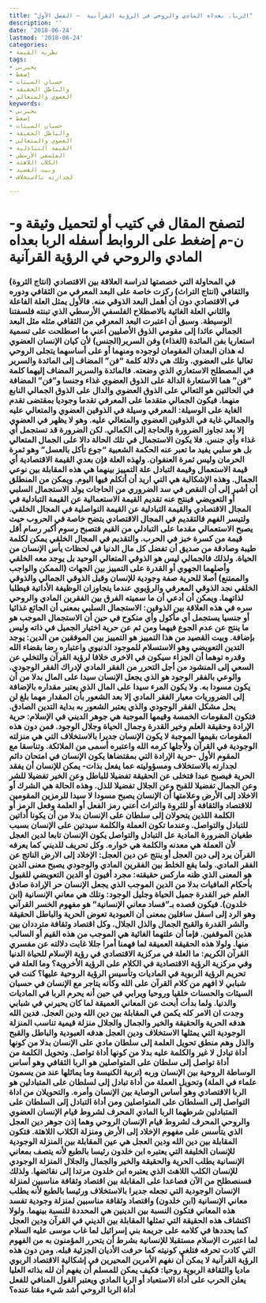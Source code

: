```yaml
---
title: "الربا، بعداه المادي والروحي في الرؤية القرآنية  – الفصل الأول"
description: ''
date: '2018-06-24'
lastmod: '2018-06-24'
categories:
- نظرية القيمة
tags:
- يحيرني
- إضغط
- حسبان السيئات
- والباطل الحقيقة
- العضوي والمتعالي
keywords:
- يحيرني
- إضغط
- حسبان السيئات
- والباطل الحقيقة
- العضوي والمتعالي
- القيمة التبادلية
- الفلسفي الأرسطي
- الكلاب اللاهثة
- وبيت القصيد
- لجدارته بالاستخلاف

---
```

# **لتصفح المقال في كتيب أو لتحميل وثيقة و-ن-م إضغط على الروابط أسفله** **الربا بعداه المادي والروحي في الرؤية القرآنية**

### في المحاولة التي خصصتها لدراسة العلاقة بين الاقتصادي (انتاج الثروة) والثقافي (انتاج التراث) ركزت خاصة على البعد المعرفي من الثقافي ودوره في الاقتصادي دون أن أهمل البعد الذوقي منه. فالأول يمثل العلة الفاعلة والثاني العلة الغائية بالاصطلاح الفلسفي الأرسطي الذي تبنته فلسفتنا الوسيطة. وسبق أن اعتبرت البعد المعرفي من الثقافي مثله مثل البعد الجمالي عائدا إلى مقومي الذوق الأصليين أعني ما اصطلحت على تسمية استعاريا بفن المائدة (الغذاء) وفن السرير(الجنس) لأن كيان الإنسان العضوي له هذان البعدان المقومان لوجوده ومنهما أو على أساسهما يتجلى الروحي تعاليا على العضوي. وتلك هي دلالة كلمة “فن” المضاف إلى المائدة والسرير في المصطلح الاستعاري الذي وضعته. فالمائدة والسرير المضاف إليهما كلمة “فن” هما الاستعارة الدالة على الذوق العضوي غذاء وجنسا و”فن” المضافة في الحالتين هو التعالي على الذوق العضوي والدال على الذوق الجمالي النابع منهما. فيكون الجمالي متقدما على المعرفي تقدما وجوديا بمقتضى تقدم الغاية على الوسيلة: المعرفي وسيلة في الذوقين العضوي والمتعالي عليه والجمالي غاية في الذوقين العضوي والمتعالي عليه. وهو لا يظهر في العضوي إلا بعد تجاوز الضرورة والحاجة إلى الكمالي. لكن الضرورة قد تستجمل أي غذاء وأي جنس. فلا يكون الاستجمال في تلك الحالة دالا على الجمال المتعالي بل هو سلبي يفيد ما تعبر عنه الحكمة الشعبية “جوع تأكل بالعسل” وهو ثمرة الحرمان وليس ثمرة العنفوان. ولهذه العلة فإن بعدي القيمة الاقتصادية أي قيمة الاستعمال وقيمة التبادل علة التمييز بينهما هي هذه المقابلة بين نوعي الجمال. وهذه الإشكالية هي التي اريد أن أتكلم فيها اليوم. ويمكن من المنطلق أن أشير إلى أن النقص في سد الضروري من الحاجات يولد الاستجمال السلبي أو التعويضي فينتج عنه تقديم القيمة الاستعمالية عن القيمة التبادلية في المجال الاقتصادي والقيمة التبادلية عن القيمة التواصلية في المجال الخلقي. ولتيسر الفهم فالتقديم في المجال الاقتصادي يتضح خاصة في الحروب حيث يصبح الاستعمالي مقدما على التبادلي من القيم فتصبح رسوم أكبر رسام أقل قيمة من كسرة خبز في الحرب. والتقديم في المجال الخلقي يمكن لكلمة طيبة وصادقة من صديق أن تفضل كل مال الدنيا في لحظات يأس الإنسان من الحياة. ولذلك فالجمالي ليس هو الذوقي المتعالي الوحيد بل يوجد معه الخلقي وأصلهما الجهوي أو القدرة على التمييز بين الجهات (الممكن والواجب والممتنع) أصلا للحرية صفة وجودية للإنسان وقبل الذوقي الجمالي والذوقي الخلقي نجد الذوقي المعرفي والرؤيوي عندما يتجاوزان الوظيفة الأداتية فيطلبا لذاتهما. ويمكن أن أدعي أن ما سميته الفرق بين الفقرين المادي والروحي سره في هذه العلاقة بين الذوقين: الاستجمال السلبي بمعنى أن الجائع غذائيا أو جنسيا يستجمل أي مأكول وأي منكوح في حين أن الاستجمال الموجب هو ما ينتج عن عدم الجوع فيهما ومن ثم عن حرية اختيار الجميل في ذاته وليس بإضافة. وبيت القصيد من هذا التمييز هو التمييز بين الموفقين من الدين: يوجد التدين التعويضي وهو الاستسلام للموجود الدنيوي واعتباره رضا بقضاء الله وقدره توهما أن الجزاء سيكون في الاخرى خلافا لرؤية القرآن والتخلي عن السعي إلى المنشود من أجل التحرر من الفقر المادي لإدراك الفقر الوجودي. والوعي بالفقر الوجود هو الذي يجعل الإنسان سيدا على المال بدلا من أن يكون مسودا به. ولا يكون المرء سيدا على المال الذي يعتبر مقداره بالإضافة إلى الضروريات معيار الفقر المادي إلا بعد الشعور بأن المقدار مهما بلغ لن يحل مشكل الفقر الوجودي والذي يعتبر الشعور به بداية التدين الصادق. فتكون المقومات الخمسة وقيمها الموجبة هي جوهر الديني في الإسلام: حرية الإرادة وحقيقة العلم وخير القدرة وجمال الحياة وجلال الوجود. فمن دون هذه المقومات بقيمها الموجبة لا يكون الإنسان جديرا بالاستخلاف التي هي منزلته الوجودية في القرآن ولأجلها كرمه الله واعتبره أسمى من الملائكة. وتناسقا مع المقوم الأول -حرية الإرادة التي بمقتضاها يكون الإنسان في امتحان دائم لجدارته بالاستخلاف ومسؤوليته عما يفعل بذات- يمكن للإنسان أن يفقد الحرية فيصبح عبدا فتخلى عن الحقيقة تفضيلا للباطل وعن الخير تفضيلا للشر وعن الجمال تفضيلا للقبح وعن الجلال تفضيلا للذل. وهذه الحالة هي الشرك أو الاخلاد إلى الأرض وعلامتها أن الإنسان يصبح مسودا لا سيدا للرمزين المقومين للاقتصاد والثقافة أو للثروة والتراث أعني رمز الفعل أو العلمة وفعل الرمز أو الكلمة اللذين يتحولان إلى سلطان على الإنسان بدلا من أن يكونا أداتين للتبادل والتواصل. وعندما تكون العملة والكلمة سيدتين على الإنسان بسبب طغيان الضرورة المادية عل التبادل والتواصل يكون الإنسان تابعا لدين العجل لأن العملة هي معدنه والكلمة هي خواره. وكل تحريف للديني كما يعرفه القرآن يرد إلى دين العجل أو ينتج عن دين العجل: الإخلاد إلى الارض الناتج عن الفقر المادي. ولما يقع الخلط بين الفقرين المادي والوجودي يصبح معنى الدين هو المعنى الذي ظنه ماركس حقيقته: مجرد أفيون أو الدين التعويضي للقبول بأحكام المافيات بدلا من الدين الموجب الذي يجعل الإنسان حر الإرادة صادق العلم خير القدرة جميل الحياة وجليل الوجود: وتلك هي معاني الإنسانية (ابن خلدون). فيكون قصده بـ”فساد معاني الإنسانية” هو مفهوم الخسر القرآني وهو الرد إلى اسفل سافلين بمعنى أن العبودية تعوض الحرية والباطل الحقيقة والشر القدرة والقبح الجمال والذل الجلال. وكل اقتصاد وثقافة مترددان بين هذين الموقفين. فإما أن علتهما الغائية هي الموجب من هذه القيم أو السالب منها. ولولا هذه الحقيقة العميقة لما فهمنا أمرا جللا غابت دلالته عن مفسري القرآن الكريم: ما العلة في مركزية الاقتصادي في رؤية الإسلام للحياة الدنيا وفي مركزية الرؤية الاقتصادية في الكلام على الرؤية الأخروية؟ وما العلة في تحريم الرؤية الربوية في الماديات وتأسيس الرؤية الروحية عليها؟ كنت في شبابي لا افهم من كلام القرآن على الله وكأنه يتاجر مع الإنسان في حسبان السيئات والحسنات خلقيا وروحيا ويرابي في حين أنه يحرم الربا في الماديات والدنيا. ولما بدأت أبحث عن المعاني العميقة لما كان يحيرني في شبابي وجدت ان الامر كله يكمن في المقابلة بين دين الله ودين العجل. فدين الله هدفه الحرية والحقيقة والخير والجمال والجلال منزلة قيمية تناسب المنزلة الوجودية التي يمثلها الاستخلاف ودين العجل هدفه العبودية والباطل والقبح والذل وهم منطق تحويل العلمة إلى سلطان مادي على الإنسان بدلا من كونها أداة تبادل لا غير والكلمة عليه بدلا من كونها أداة تواصل. وتحويل الكلمة من أداة تواصل إلى سلطان على المتواصلين هو الربا الثقافي وهو أساس الوساطة الروحية بين الإنسان وربه (تربية الكنيسة وما يماثلها عند من يسمون علماء في الملة) وتحويل العملة من أداة تبادل إلى لسلطان على المتبادلين هو الربا الاقتصادي وهو أساس الوصاية بين الإنسان وأمره. والتحويلان من اداة التواصل إلى السلطان على المتواصلين ومن أداة التبادل إلى السلطان على المتبادلين شرطهما الربا المادي المحرف لشروط قيام الإنسان العضوي والروحي المحرف لشروط قيام الإنسان الروحي وهما إذن جوهر دين العجل الذي يتأسس على مفهوم الإخلاد إلى الأرض ومنزلة الكلاب اللاهثة. فتكون المقابلة بين دين الله ودين العجل هي عين المقابلة بين المنزلة الوجودية للإنسان الخليفة التي يعتبره ابن خلدون رئيسا بالطبع لأنه يتصف بمعاني الإنسانية يطلب الحرية والحقيقة والخير والجمال والجلال المنزلة الوجودي للإنسان الكلب اللاهث الذي يعتبره ابن خلدون مرتدا إلى نقائضها. ولذلك فسنصطلح من الآن فصاعدا على المقابلة بين اقتصاد وثقافة مناسبين لمنزلة الإنسان الوجودية التي تجعله جديرا بالاستخلاف ورئيسا بالطبع لأنه يطلب معاني الإنسانية (ابن خلدون) واقتصاد وثقافة مناسبين لمنزلة وجودية تفسد هذه المعاني فتكون النسبة بين الدينين هي المحددة للنسبة بينهما. ولولا اكتشاف هذه الحقيقة التي تمثلها المقابلة بين الديني في القرآن ودين العجل كما يحددها في كلامه على جريمة بني إسرائيل لما غاب موسى عليه السلام لما اعتبرت الإسلام مستقبلا للإنسانية بشرط أن يتحرر المؤمنون به من الفهوم التي كادت تحرفه فتلغي كونيته كما حرفت الأديان الجزئية قبله. ومن دون هذه الرؤية القرآنية لا يمكن أن نفهم الأمرين المحيرين في إشكالية الاقتصاد الربوي ماديا والثقافة الربوية روحيا: فكيف يمكن للمسلم أن يفهم أن لله بذاته العليا يعلن الحرب على أداة الاستعباد أو الربا المادي ويعتبر القول المنافي للفعل أداة الربا الروحي أشد شيء مقتا عنده؟

###